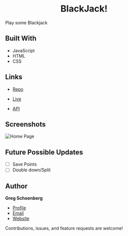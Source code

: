 <h1 align="center">BlackJack!</h1>

<p>Play some Blackjack</p>

## Built With

- JavaScript
- HTML
- CSS

## Links

- [Repo](https://github.com/GregNicholas/BlackJack "BlackJack app repo")

- [Live](https://gregnicholas.github.io/BlackJack/ "Live View")

- [API](https://deckofcardsapi.com/ "Deck of Cards API")

## Screenshots

![Home Page](./src/images/blackjack.png)

## Future Possible Updates

- [ ] Save Points
- [ ] Double down/Split

## Author

**Greg Schoenberg**

- [Profile](https://github.com/GregNicholas "Greg Schoenberg")
- [Email](mailto:gregschoenberg@gmail.com?subject=Hi "Hi!")
- [Website](https://gregschoenberg.com "Welcome")

Contributions, issues, and feature requests are welcome!
